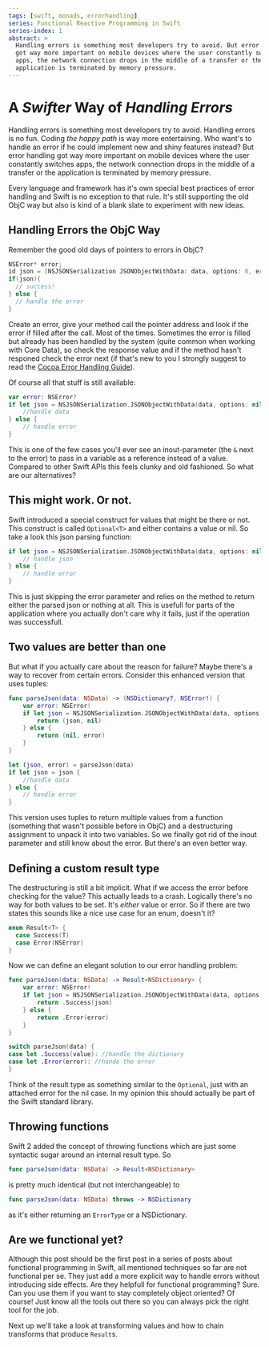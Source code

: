 ```yaml
---
tags: [swift, monads, errorhandling]
series: Functional Reactive Programming in Swift
series-index: 1
abstract: >
  Handling errors is something most developers try to avoid. But error handling
  got way more important on mobile devices where the user constantly switches
  apps, the network connection drops in the middle of a transfer or the
  application is terminated by memory pressure.
---
```


# A _Swifter_ Way of _Handling Errors_

Handling errors is something most developers try to avoid. Handling errors is no
fun. Coding _the happy path_ is way more entertaining. Who want's to handle an
error if he could implement new and shiny features instead? But error handling
got way more important on mobile devices where the user constantly switches
apps, the network connection drops in the middle of a transfer or the
application is terminated by memory pressure.

Every language and framework has it's own special best practices of error
handling and Swift is no exception to that rule. It's still supporting the old
ObjC way but also is kind of a blank slate to experiment with new ideas.

## Handling Errors the ObjC Way

Remember the good old days of pointers to errors in ObjC?

``` objective-c
NSError* error;
id json = [NSJSONSerialization JSONObjectWithData: data, options: 0, error: &error];
if(json){
  // success!
} else {
  // handle the error
}
```

Create an error, give your method call the pointer address and look if the error
if filled after the call. Most of the times. Sometimes the error is filled but
already has been handled by the system (quite common when working with Core
Data), so check the response value and if the method hasn't responed check the
error next (if that's new to you I strongly suggest to read the [Cocoa Error
Handling Guide](https://developer.apple.com/library/mac/documentation/Cocoa/Conceptual/ErrorHandlingCocoa/ErrorHandling/ErrorHandling.html)).

Of course all that stuff is still available:

``` swift
var error: NSError?
if let json = NSJSONSerialization.JSONObjectWithData(data, options: nil, error: &error) as? NSDictionary {
    //handle data
} else {
    // handle error
}
```

This is one of the few cases you'll ever see an inout-parameter (the `&` next to
the error) to pass in a variable as a reference instead of a value. Compared to
other Swift APIs this feels clunky and old fashioned. So what are our
alternatives?

## This might work. Or not.

Swift introduced a special construct for values that might be there or not. This
construct is called `Optional<T>` and either contains a value or nil. So take a look
this json parsing function:

``` swift
if let json = NSJSONSerialization.JSONObjectWithData(data, options: nil, error: nil) as? NSDictionary {
    // handle json
} else {
    // handle error
}
```

This is just skipping the error parameter and relies on the method to return either
the parsed json or nothing at all. This is usefull for parts of the application
where you actually don't care why it fails, just if the operation was successfull.

## Two values are better than one

But what if you actually care about the reason for failure? Maybe there's a way
to recover from certain errors. Consider this enhanced version that uses tuples:

``` swift
func parseJson(data: NSData) -> (NSDictionary?, NSError!) {
    var error: NSError!
    if let json = NSJSONSerialization.JSONObjectWithData(data, options: nil, error: nil) as? NSDictionary {
        return (json, nil)
    } else {
        return (nil, error)
    }
}

let (json, error) = parseJson(data)
if let json = json {
    //handle data
} else {
    // handle error
}
```

This version uses tuples to return multiple values from a function (something
that wasn't possible before in ObjC) and a destructuring assignment to unpack it
into two variables. So we finally got rid of the inout parameter and still know
about the error. But there's an even better way.

## Defining a custom result type

The destructuring is still a bit implicit. What if we access the error before
checking for the value? This actually leads to a crash. Logically there's no
way for both values to be set. It's _either_ value or error. So if there are two
states this sounds like a nice use case for an enum, doesn't it?

``` swift
enum Result<T> {
  case Success(T)
  case Error(NSError)
}
```

Now we can define an elegant solution to our error handling problem:

``` swift
func parseJson(data: NSData) -> Result<NSDictionary> {
    var error: NSError!
    if let json = NSJSONSerialization.JSONObjectWithData(data, options: nil, error: nil) as? NSDictionary {
        return .Success(json)
    } else {
        return .Error(error)
    }
}

switch parseJson(data) {
case let .Success(value): //handle the dictionary
case let .Error(error): //hande the error
}
```

Think of the result type as something similar to the `Optional`, just with an
attached error for the nil case. In my opinion this should actually be part of
the Swift standard library.

## Throwing functions

Swift 2 added the concept of throwing functions which are just some syntactic
sugar around an internal result type. So

``` swift
func parseJson(data: NSData) -> Result<NSDictionary>
```

is pretty much identical (but not interchangeable) to

``` swift
func parseJson(data: NSData) throws -> NSDictionary
```

as it's either returning an `ErrorType` or a NSDictionary.

## Are we functional yet?

Although this post should be the first post in a series of posts about functional
programming in Swift, all mentioned techniques so far are not functional per se.
They just add a more explicit way to handle errors without introducing side
effects. Are they helpfull for functional programming? Sure. Can you use them if
you want to stay completely object oriented? Of course! Just know all the tools
out there so you can always pick the right tool for the job.

Next up we'll take a look at transforming values and how to chain transforms that
produce `Result`s.
